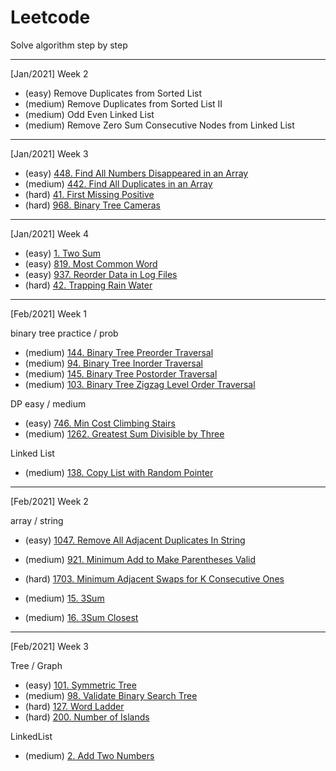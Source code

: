 # Leetcode

Solve algorithm step by step

* * *

[Jan/2021] Week 2

- (easy) Remove Duplicates from Sorted List
- (medium) Remove Duplicates from Sorted List II
- (medium) Odd Even Linked List
- (medium) Remove Zero Sum Consecutive Nodes from Linked List

* * *

[Jan/2021] Week 3

- (easy) [448. Find All Numbers Disappeared in an Array](https://leetcode.com/problems/find-all-numbers-disappeared-in-an-array/)
- (medium) [442. Find All Duplicates in an Array](https://leetcode.com/problems/find-all-duplicates-in-an-array/)
- (hard) [41. First Missing Positive](https://leetcode.com/problems/first-missing-positive/)
- (hard) [968. Binary Tree Cameras](https://leetcode.com/problems/binary-tree-cameras/)

* * *

[Jan/2021] Week 4

- (easy) [1. Two Sum](https://leetcode.com/problems/two-sum/)
- (easy) [819. Most Common Word](https://leetcode.com/problems/most-common-word/)
- (easy) [937. Reorder Data in Log Files](https://leetcode.com/problems/reorder-data-in-log-files/)
- (hard) [42. Trapping Rain Water](https://leetcode.com/problems/trapping-rain-water/)

* * *

[Feb/2021] Week 1

binary tree practice / prob
- (medium) [144. Binary Tree Preorder Traversal](https://leetcode.com/problems/binary-tree-preorder-traversal/)
- (medium) [94. Binary Tree Inorder Traversal](https://leetcode.com/problems/binary-tree-inorder-traversal/)
- (medium) [145. Binary Tree Postorder Traversal](https://leetcode.com/problems/binary-tree-postorder-traversal/)
- (medium) [103. Binary Tree Zigzag Level Order Traversal](https://leetcode.com/problems/binary-tree-zigzag-level-order-traversal/)

DP easy / medium
- (easy) [746. Min Cost Climbing Stairs](https://leetcode.com/problems/min-cost-climbing-stairs/)
- (medium) [1262. Greatest Sum Divisible by Three](https://leetcode.com/problems/greatest-sum-divisible-by-three/)

Linked List
- (medium) [138. Copy List with Random Pointer](https://leetcode.com/problems/copy-list-with-random-pointer/)

* * *

[Feb/2021] Week 2

array / string
- (easy) [1047. Remove All Adjacent Duplicates In String](https://leetcode.com/problems/remove-all-adjacent-duplicates-in-string/)
- (medium) [921. Minimum Add to Make Parentheses Valid](https://leetcode.com/problems/minimum-add-to-make-parentheses-valid/)
- (hard) [1703. Minimum Adjacent Swaps for K Consecutive Ones](https://leetcode.com/problems/minimum-adjacent-swaps-for-k-consecutive-ones/)

- (medium) [15. 3Sum](https://leetcode.com/problems/3sum/)
- (medium) [16. 3Sum Closest](https://leetcode.com/problems/3sum-closest/)

* * *

[Feb/2021] Week 3

Tree / Graph
 - (easy) [101. Symmetric Tree](https://leetcode.com/problems/symmetric-tree/)
 - (medium) [98. Validate Binary Search Tree](https://leetcode.com/problems/validate-binary-search-tree/)
 - (hard) [127. Word Ladder](https://leetcode.com/problems/word-ladder/)
 - (hard) [200. Number of Islands](https://leetcode.com/problems/number-of-islands/)
 
 LinkedList
  - (medium) [2. Add Two Numbers](https://leetcode.com/problems/add-two-numbers/)
